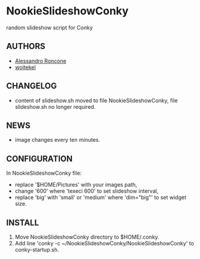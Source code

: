 # NookieSlideshowConky
random slideshow script for Conky

## AUTHORS
- [Alessandro Roncone](http://alecive.deviantart.com/art/Nookie-Slideshow-Conky-283436023)
- [wojtekel](http://mojemiejsce-wojtekel.rhcloud.com)

## CHANGELOG
- content of slideshow.sh moved to file NookieSlideshowConky, file slideshow.sh no longer required.

## NEWS
- image changes every ten minutes.

## CONFIGURATION
In NookieSlideshowConky file:
- replace '$HOME/Pictures' with your images path,
- change '600' where 'texeci 600' to set slideshow interval,
- replace 'big' with 'small' or 'medium' where 'dim=\"big\"' to set widget size.

## INSTALL
1. Move NookieSlideshowConky directory to $HOME/.conky.
2. Add line 'conky -c ~/NookieSlideshowConky/NookieSlideshowConky' to conky-startup.sh.
